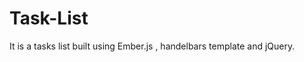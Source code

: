 # Task-List
It is a tasks list <span class="smiles-outer smiles-sizer"><span class="a smiles-inner" style="background: url(chrome-extension://gianpifpeohbikehpicjljgohmjhdcni/assets/images/icons_sprites/sheet_apple_32.png);background-position:51.99764982373678% 26.02820211515864%;background-size:5418.75% 5418.75%" data-codepoints="1f4c6"></span></span><span class="smiles-outer smiles-sizer"><span class="a smiles-inner" style="background: url(chrome-extension://gianpifpeohbikehpicjljgohmjhdcni/assets/images/icons_sprites/sheet_apple_32.png);background-position:59.9882491186839% 18.037602820211514%;background-size:5418.75% 5418.75%" data-codepoints="1f5c2-fe0f"></span></span> built using Ember.js , handelbars template and jQuery. <span class="smiles-outer smiles-sizer"><span class="a smiles-inner" style="background: url(chrome-extension://gianpifpeohbikehpicjljgohmjhdcni/assets/images/icons_sprites/sheet_apple_32.png);background-position:97.94359576968273% 57.99059929494712%;background-size:5418.75% 5418.75%" data-codepoints="2705"></span></span>
